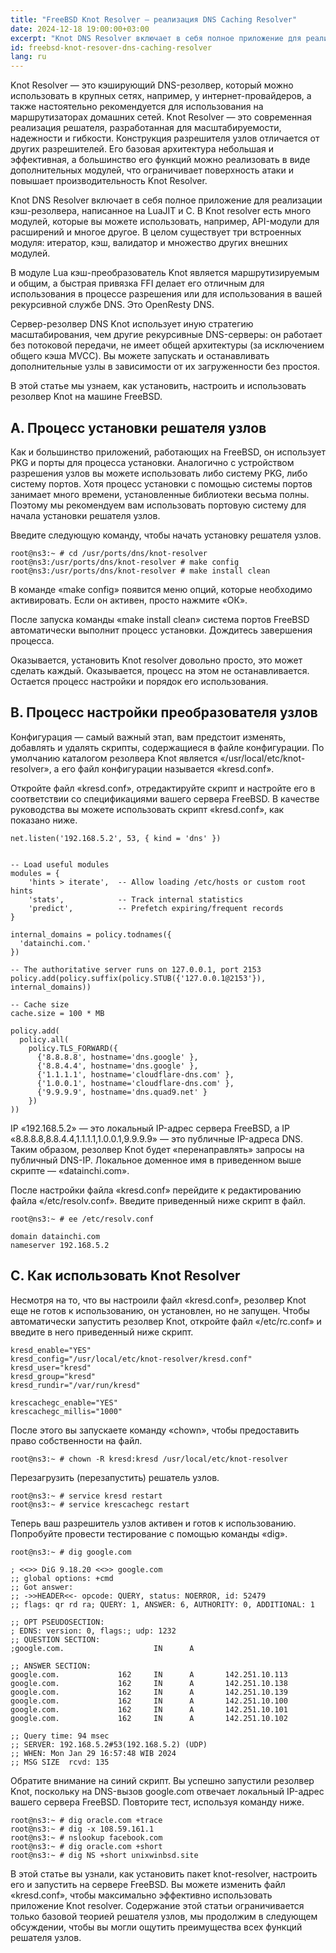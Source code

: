 ```yaml
---
title: "FreeBSD Knot Resolver — реализация DNS Caching Resolver"
date: 2024-12-18 19:00:00+03:00
excerpt: "Knot DNS Resolver включает в себя полное приложение для реализации кэш-резолвера, написанное на LuaJIT и C."
id: freebsd-knot-resover-dns-caching-resolver
lang: ru
---
```


Knot Resolver — это кэширующий DNS-резолвер, который можно использовать в крупных сетях, например, у интернет-провайдеров, а также настоятельно рекомендуется для использования на маршрутизаторах домашних сетей. Knot Resolver — это современная реализация решателя, разработанная для масштабируемости, надежности и гибкости. Конструкция разрешителя узлов отличается от других разрешителей. Его базовая архитектура небольшая и эффективная, а большинство его функций можно реализовать в виде дополнительных модулей, что ограничивает поверхность атаки и повышает производительность Knot Resolver.

Knot DNS Resolver включает в себя полное приложение для реализации кэш-резолвера, написанное на LuaJIT и C. В Knot resolver есть много модулей, которые вы можете использовать, например, API-модули для расширений и многое другое. В целом существует три встроенных модуля: итератор, кэш, валидатор и множество других внешних модулей.

В модуле Lua кэш-преобразователь Knot является маршрутизируемым и общим, а быстрая привязка FFI делает его отличным для использования в процессе разрешения или для использования в вашей рекурсивной службе DNS. Это OpenResty DNS.

Сервер-резолвер DNS Knot использует иную стратегию масштабирования, чем другие рекурсивные DNS-серверы: он работает без потоковой передачи, не имеет общей архитектуры (за исключением общего кэша MVCC). Вы можете запускать и останавливать дополнительные узлы в зависимости от их загруженности без простоя.

В этой статье мы узнаем, как установить, настроить и использовать резолвер Knot на машине FreeBSD.

## A. Процесс установки решателя узлов

Как и большинство приложений, работающих на FreeBSD, он использует PKG и порты для процесса установки. Аналогично с устройством разрешения узлов вы можете использовать либо систему PKG, либо систему портов. Хотя процесс установки с помощью системы портов занимает много времени, установленные библиотеки весьма полны. Поэтому мы рекомендуем вам использовать портовую систему для начала установки решателя узлов.

Введите следующую команду, чтобы начать установку решателя узлов.

```
root@ns3:~ # cd /usr/ports/dns/knot-resolver
root@ns3:/usr/ports/dns/knot-resolver # make config
root@ns3:/usr/ports/dns/knot-resolver # make install clean
```

В команде «make config» появится меню опций, которые необходимо активировать. Если он активен, просто нажмите «ОК».

После запуска команды «make install clean» система портов FreeBSD автоматически выполнит процесс установки. Дождитесь завершения процесса.

Оказывается, установить Knot resolver довольно просто, это может сделать каждый. Оказывается, процесс на этом не останавливается. Остается процесс настройки и порядок его использования.

## B. Процесс настройки преобразователя узлов

Конфигурация — самый важный этап, вам предстоит изменять, добавлять и удалять скрипты, содержащиеся в файле конфигурации. По умолчанию каталогом резолвера Knot является «/usr/local/etc/knot-resolver», а его файл конфигурации называется «kresd.conf».

Откройте файл «kresd.conf», отредактируйте скрипт и настройте его в соответствии со спецификациями вашего сервера FreeBSD. В качестве руководства вы можете использовать скрипт «kresd.conf», как показано ниже.

```
net.listen('192.168.5.2', 53, { kind = 'dns' })


-- Load useful modules
modules = {
	'hints > iterate',  -- Allow loading /etc/hosts or custom root hints
	'stats',            -- Track internal statistics
	'predict',          -- Prefetch expiring/frequent records
}

internal_domains = policy.todnames({
  'datainchi.com.'
})

-- The authoritative server runs on 127.0.0.1, port 2153
policy.add(policy.suffix(policy.STUB({'127.0.0.1@2153'}), internal_domains))

-- Cache size
cache.size = 100 * MB

policy.add(
  policy.all(
    policy.TLS_FORWARD({
      {'8.8.8.8', hostname='dns.google' },
      {'8.8.4.4', hostname='dns.google' },
      {'1.1.1.1', hostname='cloudflare-dns.com' },
      {'1.0.0.1', hostname='cloudflare-dns.com' },
      {'9.9.9.9', hostname='dns.quad9.net' }
    })
))
```

IP «192.168.5.2» — это локальный IP-адрес сервера FreeBSD, а IP «8.8.8.8,8.8.4.4,1.1.1.1,1.0.0.1,9.9.9.9» — это публичные IP-адреса DNS. Таким образом, резолвер Knot будет «перенаправлять» запросы на публичный DNS-IP. Локальное доменное имя в приведенном выше скрипте — «datainchi.com».

После настройки файла «kresd.conf» перейдите к редактированию файла «/etc/resolv.conf». Введите приведенный ниже скрипт в файл.

```
root@ns3:~ # ee /etc/resolv.conf

domain datainchi.com
nameserver 192.168.5.2
```

## C. Как использовать Knot Resolver

Несмотря на то, что вы настроили файл «kresd.conf», резолвер Knot еще не готов к использованию, он установлен, но не запущен. Чтобы автоматически запустить резолвер Knot, откройте файл «/etc/rc.conf» и введите в него приведенный ниже скрипт.

```
kresd_enable="YES"
kresd_config="/usr/local/etc/knot-resolver/kresd.conf"
kresd_user="kresd"
kresd_group="kresd"
kresd_rundir="/var/run/kresd"

krescachegc_enable="YES"
krescachegc_millis="1000"
```

После этого вы запускаете команду «chown», чтобы предоставить право собственности на файл.

```
root@ns3:~ # chown -R kresd:kresd /usr/local/etc/knot-resolver
```

Перезагрузить (перезапустить) решатель узлов.

```
root@ns3:~ # service kresd restart
root@ns3:~ # service krescachegc restart
```

Теперь ваш разрешитель узлов активен и готов к использованию. Попробуйте провести тестирование с помощью команды «dig».

```
root@ns3:~ # dig google.com

; <<>> DiG 9.18.20 <<>> google.com
;; global options: +cmd
;; Got answer:
;; ->>HEADER<<- opcode: QUERY, status: NOERROR, id: 52479
;; flags: qr rd ra; QUERY: 1, ANSWER: 6, AUTHORITY: 0, ADDITIONAL: 1

;; OPT PSEUDOSECTION:
; EDNS: version: 0, flags:; udp: 1232
;; QUESTION SECTION:
;google.com.                    IN      A

;; ANSWER SECTION:
google.com.             162     IN      A       142.251.10.113
google.com.             162     IN      A       142.251.10.138
google.com.             162     IN      A       142.251.10.139
google.com.             162     IN      A       142.251.10.100
google.com.             162     IN      A       142.251.10.101
google.com.             162     IN      A       142.251.10.102

;; Query time: 94 msec
;; SERVER: 192.168.5.2#53(192.168.5.2) (UDP)
;; WHEN: Mon Jan 29 16:57:48 WIB 2024
;; MSG SIZE  rcvd: 135
```

Обратите внимание на синий скрипт. Вы успешно запустили резолвер Knot, поскольку на DNS-вызов google.com отвечает локальный IP-адрес вашего сервера FreeBSD. Повторите тест, используя команду ниже.

```
root@ns3:~ # dig oracle.com +trace
root@ns3:~ # dig -x 108.59.161.1
root@ns3:~ # nslookup facebook.com
root@ns3:~ # dig oracle.com +short
root@ns3:~ # dig NS +short unixwinbsd.site
```

В этой статье вы узнали, как установить пакет knot-resolver, настроить его и запустить на сервере FreeBSD. Вы можете изменить файл «kresd.conf», чтобы максимально эффективно использовать приложение Knot resolver. Содержание этой статьи ограничивается только базовой теорией решателя узлов, мы продолжим в следующем обсуждении, чтобы вы могли ощутить преимущества всех функций решателя узлов.



